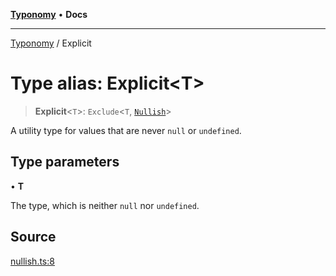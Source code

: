 [**Typonomy**](../README.md) • **Docs**

***

[Typonomy](../globals.md) / Explicit

# Type alias: Explicit\<T\>

> **Explicit**\<`T`\>: `Exclude`\<`T`, [`Nullish`](Nullish.md)\>

A utility type for values that are never `null` or `undefined`.

## Type parameters

• **T**

The type, which is neither `null` nor `undefined`.

## Source

[nullish.ts:8](https://github.com/softcraft-development/typonomy/blob/9e2d0980378fcdcaa426a5b6cdba20880ae25840/src/nullish.ts#L8)
